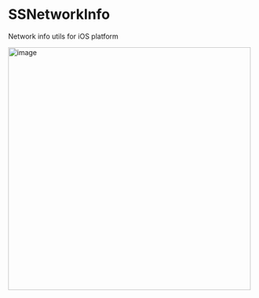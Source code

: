 # SSNetworkInfo
Network info utils for iOS platform

<img width="494" alt="image" src="https://user-images.githubusercontent.com/5194603/205258198-c1f1f805-6bbe-4d1e-a2ac-54e0abe283c9.png">
